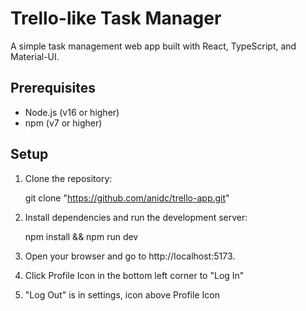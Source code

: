 # Trello-like Task Manager

A simple task management web app built with React, TypeScript, and Material-UI.

## Prerequisites

- Node.js (v16 or higher)
- npm (v7 or higher)

## Setup

1. Clone the repository:

   git clone "https://github.com/anidc/trello-app.git"

2. Install dependencies and run the development server:

   npm install && npm run dev

3. Open your browser and go to http://localhost:5173.

4. Click Profile Icon in the bottom left corner to "Log In"

5. "Log Out" is in settings, icon above Profile Icon

